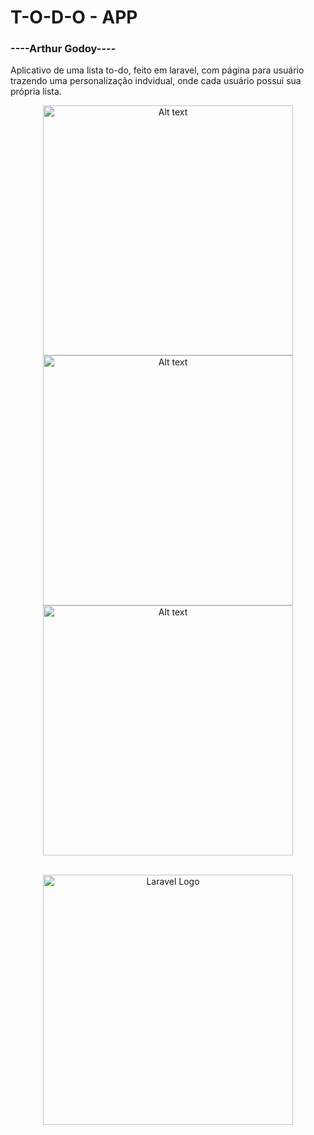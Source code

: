 <h1>T-O-D-O - APP</h1>
<h3>----Arthur Godoy----</h3>
<p>Aplicativo de uma lista to-do, feito em laravel, com página para usuário trazendo uma personalização indvidual, onde cada usuário possui sua própria lista.</p>
<div style="text-align: center">
    <img width="400px" src="https://user-images.githubusercontent.com/80718197/192594480-2bd56137-4a42-4d78-b490-7e6752c59fc3.PNG" alt="Alt text"   title="Optional title">
    <img width="400px" src="https://user-images.githubusercontent.com/80718197/192594513-4a82e9f5-0e38-4179-9d0d-bdd5b7f6882d.PNG" alt="Alt text" title="Optional title">
    <img width="400px" src="https://user-images.githubusercontent.com/80718197/192594521-2b985de5-0256-4758-a707-df547b4fb14c.PNG" alt="Alt text" title="Optional title">
</div>
<br/>
<p align="center"><a href="https://laravel.com" target="_blank"><img src="https://raw.githubusercontent.com/laravel/art/master/logo-lockup/5%20SVG/2%20CMYK/1%20Full%20Color/laravel-logolockup-cmyk-red.svg" width="400" alt="Laravel Logo"></a></p>

